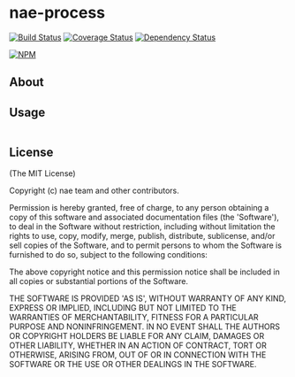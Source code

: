 nae-process
=======

[![Build Status](https://secure.travis-ci.org/node-app-engine/process.png)](http://travis-ci.org/node-app-engine/process) [![Coverage Status](https://coveralls.io/repos/node-app-engine/process/badge.png)](https://coveralls.io/r/node-app-engine/process) [![Dependency Status](https://gemnasium.com/node-app-engine/process.png)](https://gemnasium.com/node-app-engine/process)

[![NPM](https://nodei.co/npm/nae-process.png?downloads=true&stars=true)](https://nodei.co/npm/nae-process/)

## About

## Usage

```javascript

```

## License

(The MIT License)

Copyright (c) nae team and other contributors.

Permission is hereby granted, free of charge, to any person obtaining
a copy of this software and associated documentation files (the
'Software'), to deal in the Software without restriction, including
without limitation the rights to use, copy, modify, merge, publish,
distribute, sublicense, and/or sell copies of the Software, and to
permit persons to whom the Software is furnished to do so, subject to
the following conditions:

The above copyright notice and this permission notice shall be
included in all copies or substantial portions of the Software.

THE SOFTWARE IS PROVIDED 'AS IS', WITHOUT WARRANTY OF ANY KIND,
EXPRESS OR IMPLIED, INCLUDING BUT NOT LIMITED TO THE WARRANTIES OF
MERCHANTABILITY, FITNESS FOR A PARTICULAR PURPOSE AND NONINFRINGEMENT.
IN NO EVENT SHALL THE AUTHORS OR COPYRIGHT HOLDERS BE LIABLE FOR ANY
CLAIM, DAMAGES OR OTHER LIABILITY, WHETHER IN AN ACTION OF CONTRACT,
TORT OR OTHERWISE, ARISING FROM, OUT OF OR IN CONNECTION WITH THE
SOFTWARE OR THE USE OR OTHER DEALINGS IN THE SOFTWARE.
